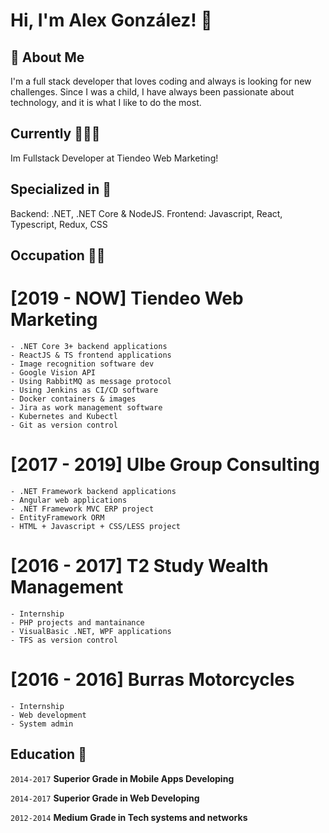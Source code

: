 # Hi, I'm Alex González! 👋

## 🚀 About Me
I'm a full stack developer that loves coding and always is looking for new challenges.
Since I was a child, I have always been passionate about technology, and it is what I like to do the most.

## Currently 👨🏻‍💻
Im Fullstack Developer at Tiendeo Web Marketing! 

## Specialized in 🎯
Backend: .NET, .NET Core & NodeJS.
Frontend: Javascript, React, Typescript, Redux, CSS

## Occupation 👷‍♂️
  # [2019 - NOW] Tiendeo Web Marketing 
    - .NET Core 3+ backend applications
    - ReactJS & TS frontend applications
    - Image recognition software dev
    - Google Vision API
    - Using RabbitMQ as message protocol
    - Using Jenkins as CI/CD software
    - Docker containers & images
    - Jira as work management software
    - Kubernetes and Kubectl
    - Git as version control

  # [2017 - 2019] Ulbe Group Consulting
    - .NET Framework backend applications
    - Angular web applications
    - .NET Framework MVC ERP project 
    - EntityFramework ORM
    - HTML + Javascript + CSS/LESS project

  # [2016 - 2017] T2 Study Wealth Management
    - Internship
    - PHP projects and mantainance
    - VisualBasic .NET, WPF applications
    - TFS as version control

  # [2016 - 2016] Burras Motorcycles
    - Internship
    - Web development
    - System admin

## Education 📐
  `2014-2017` 
  **Superior Grade in Mobile Apps Developing**

  `2014-2017` 
  **Superior Grade in Web Developing**  
  
  `2012-2014`
  **Medium Grade in Tech systems and networks**
